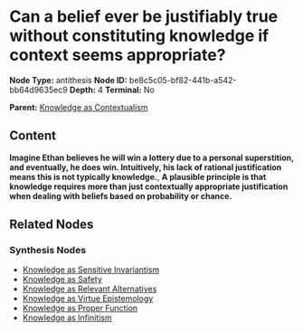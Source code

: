# Can a belief ever be justifiably true without constituting knowledge if context seems appropriate?

**Node Type:** antithesis
**Node ID:** be8c5c05-bf82-441b-a542-bb64d9635ec9
**Depth:** 4
**Terminal:** No

**Parent:** [Knowledge as Contextualism](knowledge-as-contextualism-synthesis-cf11ae76-35a6-438f-8483-038b1b56edaf.md)

## Content

**Imagine Ethan believes he will win a lottery due to a personal superstition, and eventually, he does win. Intuitively, his lack of rational justification means this is not typically knowledge.**, **A plausible principle is that knowledge requires more than just contextually appropriate justification when dealing with beliefs based on probability or chance.**

## Related Nodes

### Synthesis Nodes

- [Knowledge as Sensitive Invariantism](knowledge-as-sensitive-invariantism-synthesis-90467639-926c-4e9c-abeb-69704ec29557.md)
- [Knowledge as Safety](knowledge-as-safety-synthesis-0e0e612d-2627-4e84-9f7a-8067486224b3.md)
- [Knowledge as Relevant Alternatives](knowledge-as-relevant-alternatives-synthesis-906c063a-552d-414c-9dda-22d0f0ed57f3.md)
- [Knowledge as Virtue Epistemology](knowledge-as-virtue-epistemology-synthesis-7eb16a9b-c8a5-4de2-8b41-ffb3f02be55d.md)
- [Knowledge as Proper Function](knowledge-as-proper-function-synthesis-a8970fc8-2b15-45da-8e85-f79ae008c8a7.md)
- [Knowledge as Infinitism](knowledge-as-infinitism-synthesis-72aefee2-4571-4875-b684-26a79c245b27.md)
